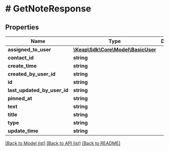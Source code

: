 # # GetNoteResponse

## Properties

Name | Type | Description | Notes
------------ | ------------- | ------------- | -------------
**assigned_to_user** | [**\Keap\Sdk\Core\Model\BasicUser**](BasicUser.md) |  | [optional]
**contact_id** | **string** |  | [optional]
**create_time** | **string** |  | [optional]
**created_by_user_id** | **string** |  | [optional]
**id** | **string** |  | [optional]
**last_updated_by_user_id** | **string** |  | [optional]
**pinned_at** | **string** |  | [optional]
**text** | **string** |  | [optional]
**title** | **string** |  | [optional]
**type** | **string** |  | [optional]
**update_time** | **string** |  | [optional]

[[Back to Model list]](../../README.md#models) [[Back to API list]](../../README.md#endpoints) [[Back to README]](../../README.md)
